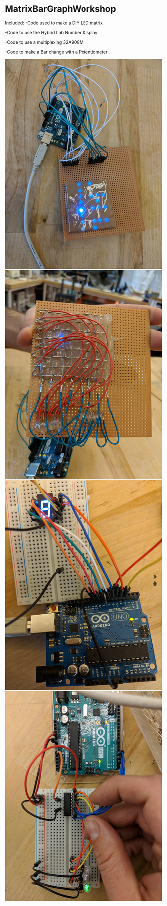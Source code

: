 # MatrixBarGraphWorkshop
Included:
-Code used to make a DIY LED matrix 

-Code to use the Hybrid Lab Number Display

-Code to use a multiplexing 32A908M

-Code to make a Bar change with a Potentiometer

![LEDMatrixFront](LEDMatrixFront.jpg)
![LEDMatrixBack](LEDMatrixBack.jpg)
![NumberLED](numberLED.jpg)
![MultiplexingLED](MultiplexingLED.jpg)


